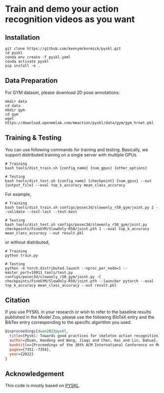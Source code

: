 # Train and demo your action recognition videos as you want


## Installation
```shell
git clone https://github.com/kennymckormick/pyskl.git
cd pyskl
conda env create -f pyskl.yaml
conda activate pyskl
pip install -e .
```

## Data Preparation
For GYM dataset, please download 2D pose annotations:
```shell
mkdir data
cd data
mkdir gym
cd gym
wget https://download.openmmlab.com/mmaction/pyskl/data/gym/gym_hrnet.pkl
```

## Training & Testing
You can use following commands for training and testing. Basically, we support distributed training on a single server with multiple GPUs.
```shell
# Training
bash tools/dist_train.sh {config_name} {num_gpus} {other_options}

# Testing
bash tools/dist_test.sh {config_name} {checkpoint} {num_gpus} --out {output_file} --eval top_k_accuracy mean_class_accuracy
```

For example,
```shell
# Training
bash tools/dist_train.sh configs/posec3d/slowonly_r50_gym/joint.py 2 --validate --test-last --test-best

# Testing
bash tools/dist_test.sh configs/posec3d/slowonly_r50_gym/joint.py checkpoints/FineGYM/SlowOnly-R50/joint.pth 1 --eval top_k_accuracy mean_class_accuracy --out result.pkl
```

or without distributed,
```shell
# Training
python train.py 

# Testing
python -m torch.distributed.launch --nproc_per_node=1 --master_port=19911 tools/test.py configs/posec3d/slowonly_r50_gym/joint.py -C checkpoints/FineGYM/SlowOnly-R50/joint.pth --launcher pytorch --eval top_k_accuracy mean_class_accuracy --out result.pkl
```

## Citation

If you use PYSKL in your research or wish to refer to the baseline results published in the Model Zoo, please use the following BibTeX entry and the BibTex entry corresponding to the specific algorithm you used.

```BibTeX
@inproceedings{duan2022pyskl,
  title={Pyskl: Towards good practices for skeleton action recognition},
  author={Duan, Haodong and Wang, Jiaqi and Chen, Kai and Lin, Dahua},
  booktitle={Proceedings of the 30th ACM International Conference on Multimedia},
  pages={7351--7354},
  year={2022}
}
```

## Acknowledgement
This code is mostly based on [PYSKL](https://github.com/kennymckormick/pyskl).
